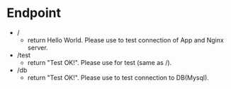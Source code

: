 # Endpoint

- /
  - return Hello World. Please use to test connection of App and Nginx server.
- /test
  - return "Test OK!". Please use for test (same as /).
- /db
  - return "Test OK!". Please use to test connection to DB(Mysql).
